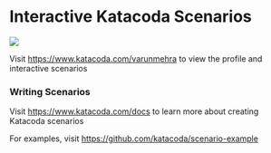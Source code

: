 # Interactive Katacoda Scenarios

[![](http://shields.katacoda.com/katacoda/varunmehra/count.svg)](https://www.katacoda.com/varunmehra "Get your profile on Katacoda.com")

Visit https://www.katacoda.com/varunmehra to view the profile and interactive scenarios

### Writing Scenarios
Visit https://www.katacoda.com/docs to learn more about creating Katacoda scenarios

For examples, visit https://github.com/katacoda/scenario-example
